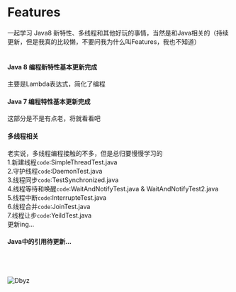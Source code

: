 Features
====
一起学习 Java8 新特性、多线程和其他好玩的事情，当然是和Java相关的（持续更新，但是我真的比较懒，不要问我为什么叫Features，我也不知道）<br><br>
#### Java 8 编程新特性基本更新完成
主要是Lambda表达式，简化了编程
#### Java 7 编程特性基本更新完成
这部分是不是有点老，将就看看吧
#### 多线程相关 
老实说，多线程编程接触的不多，但是总归要慢慢学习的<br>
1.新建线程`code`:SimpleThreadTest.java<br>
2.守护线程`code`:DaemonTest.java<br>
3.线程同步`code`:TestSynchronized.java<br>
4.线程等待和唤醒`code`:WaitAndNotifyTest.java & WaitAndNotifyTest2.java<br>
5.线程中断`code`:InterrupteTest.java<br>
6.线程合并`code`:JoinTest.java<br>
7.线程让步`code`:YeildTest.java<br>
      更新ing...
#### Java中的引用待更新...
<br><br><br>
![Dbyz](https://avatars2.githubusercontent.com/u/6849536?v=3&s=64 "Dbyz") 